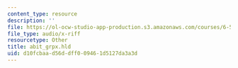 ```yaml
---
content_type: resource
description: ''
file: https://ol-ocw-studio-app-production.s3.amazonaws.com/courses/6-542j-laboratory-on-the-physiology-acoustics-and-perception-of-speech-fall-2005/d10fcbaad56ddff009461d5127da3a3d_abit_grpx.hld
file_type: audio/x-riff
resourcetype: Other
title: abit_grpx.hld
uid: d10fcbaa-d56d-dff0-0946-1d5127da3a3d
---
```

